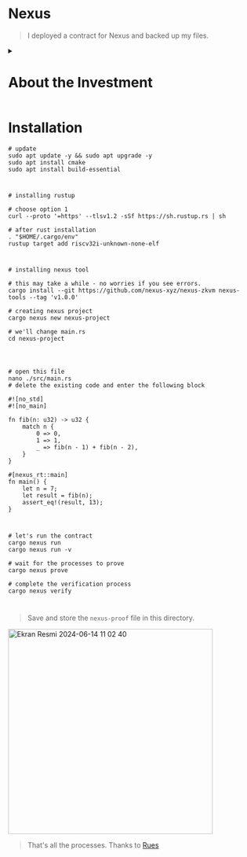 # Nexus

> I deployed a contract for Nexus and backed up my files.
> 
<details>
  <summary> <h1> About the Investment  </summary> </h1>
    
![image][339684455-9fcbe5d7-d88c-49b8-af65-768132f75176](https://github.com/akcaHalit/Nexus/assets/103420587/1f3532ac-a110-4b87-84c8-76c7c8bafc0b)

</details>

# Installation

```console
# update
sudo apt update -y && sudo apt upgrade -y
sudo apt install cmake
sudo apt install build-essential
```

#

```console
# installing rustup

# choose option 1
curl --proto '=https' --tlsv1.2 -sSf https://sh.rustup.rs | sh

# after rust installation
. "$HOME/.cargo/env"
rustup target add riscv32i-unknown-none-elf
```

#

```console
# installing nexus tool

# this may take a while - no worries if you see errors.
cargo install --git https://github.com/nexus-xyz/nexus-zkvm nexus-tools --tag 'v1.0.0'

# creating nexus project
cargo nexus new nexus-project

# we'll change main.rs
cd nexus-project
```

#

```console

# open this file
nano ./src/main.rs
# delete the existing code and enter the following block
```

```console
#![no_std]
#![no_main]

fn fib(n: u32) -> u32 {
    match n {
        0 => 0,
        1 => 1,
        _ => fib(n - 1) + fib(n - 2),
    }
}

#[nexus_rt::main]
fn main() {
    let n = 7;
    let result = fib(n);
    assert_eq!(result, 13);
}
```

#

```console
# let's run the contract
cargo nexus run
cargo nexus run -v

# wait for the processes to prove
cargo nexus prove

# complete the verification process
cargo nexus verify
```

#
 
> Save and store the `nexus-proof` file in this directory.
<img width="417" alt="Ekran Resmi 2024-06-14 11 02 40" src="https://github.com/ruesandora/Nexus/assets/101149671/b6468869-3274-4b05-857d-a82263729585">

> That's all the processes.
> Thanks to [Rues](https://github.com/ruesandora)

